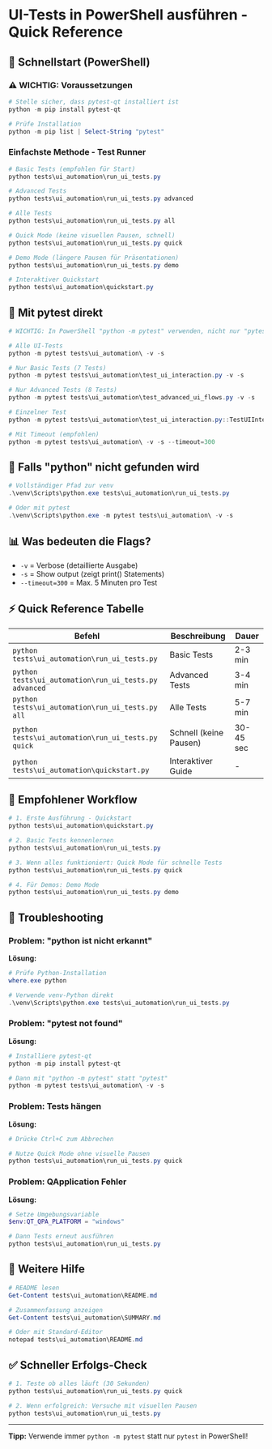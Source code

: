# UI-Tests in PowerShell ausführen - Quick Reference

## 🚀 Schnellstart (PowerShell)

### ⚠️ WICHTIG: Voraussetzungen

```powershell
# Stelle sicher, dass pytest-qt installiert ist
python -m pip install pytest-qt

# Prüfe Installation
python -m pip list | Select-String "pytest"
```

### Einfachste Methode - Test Runner

```powershell
# Basic Tests (empfohlen für Start)
python tests\ui_automation\run_ui_tests.py

# Advanced Tests
python tests\ui_automation\run_ui_tests.py advanced

# Alle Tests
python tests\ui_automation\run_ui_tests.py all

# Quick Mode (keine visuellen Pausen, schnell)
python tests\ui_automation\run_ui_tests.py quick

# Demo Mode (längere Pausen für Präsentationen)
python tests\ui_automation\run_ui_tests.py demo

# Interaktiver Quickstart
python tests\ui_automation\quickstart.py
```

## 📝 Mit pytest direkt

```powershell
# WICHTIG: In PowerShell "python -m pytest" verwenden, nicht nur "pytest"!

# Alle UI-Tests
python -m pytest tests\ui_automation\ -v -s

# Nur Basic Tests (7 Tests)
python -m pytest tests\ui_automation\test_ui_interaction.py -v -s

# Nur Advanced Tests (8 Tests)
python -m pytest tests\ui_automation\test_advanced_ui_flows.py -v -s

# Einzelner Test
python -m pytest tests\ui_automation\test_ui_interaction.py::TestUIInteraction::test_01_application_startup -v -s

# Mit Timeout (empfohlen)
python -m pytest tests\ui_automation\ -v -s --timeout=300
```

## 🔧 Falls "python" nicht gefunden wird

```powershell
# Vollständiger Pfad zur venv
.\venv\Scripts\python.exe tests\ui_automation\run_ui_tests.py

# Oder mit pytest
.\venv\Scripts\python.exe -m pytest tests\ui_automation\ -v -s
```

## 📊 Was bedeuten die Flags?

- `-v` = Verbose (detaillierte Ausgabe)
- `-s` = Show output (zeigt print() Statements)
- `--timeout=300` = Max. 5 Minuten pro Test

## ⚡ Quick Reference Tabelle

| Befehl | Beschreibung | Dauer |
|--------|--------------|-------|
| `python tests\ui_automation\run_ui_tests.py` | Basic Tests | 2-3 min |
| `python tests\ui_automation\run_ui_tests.py advanced` | Advanced Tests | 3-4 min |
| `python tests\ui_automation\run_ui_tests.py all` | Alle Tests | 5-7 min |
| `python tests\ui_automation\run_ui_tests.py quick` | Schnell (keine Pausen) | 30-45 sec |
| `python tests\ui_automation\quickstart.py` | Interaktiver Guide | - |

## 🎯 Empfohlener Workflow

```powershell
# 1. Erste Ausführung - Quickstart
python tests\ui_automation\quickstart.py

# 2. Basic Tests kennenlernen
python tests\ui_automation\run_ui_tests.py

# 3. Wenn alles funktioniert: Quick Mode für schnelle Tests
python tests\ui_automation\run_ui_tests.py quick

# 4. Für Demos: Demo Mode
python tests\ui_automation\run_ui_tests.py demo
```

## 🐛 Troubleshooting

### Problem: "python ist nicht erkannt"

**Lösung:**
```powershell
# Prüfe Python-Installation
where.exe python

# Verwende venv-Python direkt
.\venv\Scripts\python.exe tests\ui_automation\run_ui_tests.py
```

### Problem: "pytest not found"

**Lösung:**
```powershell
# Installiere pytest-qt
python -m pip install pytest-qt

# Dann mit "python -m pytest" statt "pytest"
python -m pytest tests\ui_automation\ -v -s
```

### Problem: Tests hängen

**Lösung:**
```powershell
# Drücke Ctrl+C zum Abbrechen

# Nutze Quick Mode ohne visuelle Pausen
python tests\ui_automation\run_ui_tests.py quick
```

### Problem: QApplication Fehler

**Lösung:**
```powershell
# Setze Umgebungsvariable
$env:QT_QPA_PLATFORM = "windows"

# Dann Tests erneut ausführen
python tests\ui_automation\run_ui_tests.py
```

## 📖 Weitere Hilfe

```powershell
# README lesen
Get-Content tests\ui_automation\README.md

# Zusammenfassung anzeigen
Get-Content tests\ui_automation\SUMMARY.md

# Oder mit Standard-Editor
notepad tests\ui_automation\README.md
```

## ✅ Schneller Erfolgs-Check

```powershell
# 1. Teste ob alles läuft (30 Sekunden)
python tests\ui_automation\run_ui_tests.py quick

# 2. Wenn erfolgreich: Versuche mit visuellen Pausen
python tests\ui_automation\run_ui_tests.py
```

---

**Tipp:** Verwende immer `python -m pytest` statt nur `pytest` in PowerShell!
